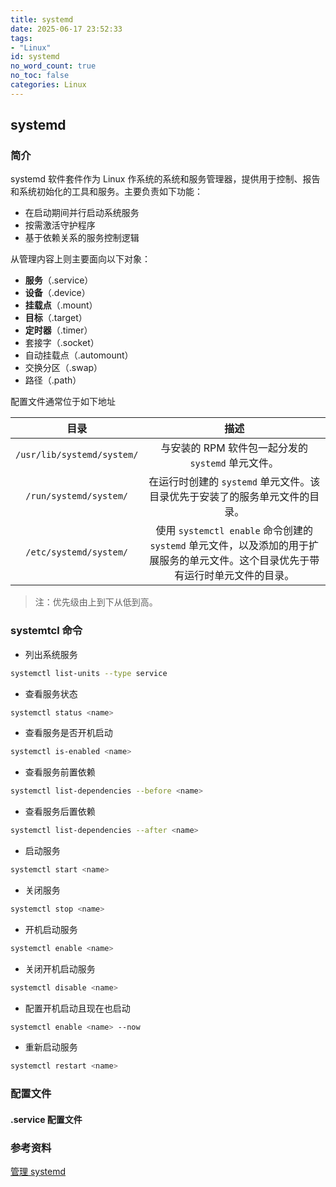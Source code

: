 ```yaml
---
title: systemd 
date: 2025-06-17 23:52:33
tags:
- "Linux"
id: systemd
no_word_count: true
no_toc: false
categories: Linux
---
```


## systemd

### 简介

systemd 软件套件作为 Linux 作系统的系统和服务管理器，提供用于控制、报告和系统初始化的工具和服务。主要负责如下功能：

- 在启动期间并行启动系统服务
- 按需激活守护程序
- 基于依赖关系的服务控制逻辑

从管理内容上则主要面向以下对象：

- **服务**（.service）
- **设备**（.device）
- **挂载点**（.mount）
- **目标**（.target）
- **定时器**（.timer）
- 套接字（.socket）
- 自动挂载点（.automount）
- 交换分区（.swap）
- 路径（.path）

配置文件通常位于如下地址

|目录|描述|
|:---:|:---:|
| `/usr/lib/systemd/system/` | 与安装的 RPM 软件包一起分发的 `systemd` 单元文件。|
| `/run/systemd/system/` | 在运行时创建的 `systemd` 单元文件。该目录优先于安装了的服务单元文件的目录。|
| `/etc/systemd/system/` | 使用 `systemctl enable` 命令创建的 `systemd` 单元文件，以及添加的用于扩展服务的单元文件。这个目录优先于带有运行时单元文件的目录。|

> 注：优先级由上到下从低到高。

### systemtcl 命令

- 列出系统服务

```bash
systemctl list-units --type service
```

- 查看服务状态

```bash
systemctl status <name>
```

- 查看服务是否开机启动

```bash
systemctl is-enabled <name>
```

- 查看服务前置依赖

```bash
systemctl list-dependencies --before <name>
```

- 查看服务后置依赖

```bash
systemctl list-dependencies --after <name>
```

- 启动服务

```bash
systemctl start <name>
```

- 关闭服务

```bash
systemctl stop <name>
```

- 开机启动服务

```bash
systemctl enable <name>
```

- 关闭开机启动服务

```bash
systemctl disable <name>
```

- 配置开机启动且现在也启动

```bash
systemctl enable <name> --now
```

- 重新启动服务

```bash
systemctl restart <name>
```

### 配置文件

#### .service 配置文件

### 参考资料

[管理 systemd](https://docs.redhat.com/zh-cn/documentation/red_hat_enterprise_linux/9/html/configuring_basic_system_settings/managing-systemd_configuring-basic-system-settings#unit-files-locations_managing-systemd)